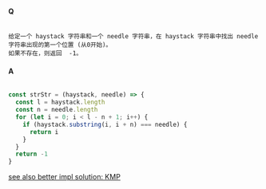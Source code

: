 #### Q

```

给定一个 haystack 字符串和一个 needle 字符串，在 haystack 字符串中找出 needle 字符串出现的第一个位置 (从0开始)。
如果不存在，则返回  -1。

```

#### A

```js

const strStr = (haystack, needle) => {
  const l = haystack.length
  const n = needle.length
  for (let i = 0; i < l - n + 1; i++) {
    if (haystack.substring(i, i + n) === needle) {
      return i
    }
  }
  return -1
}

```

[see also better impl solution: KMP](https://github.com/wangcongyi/algorithm-demo/blob/master/string/KnuthMorrisPratt.md)

